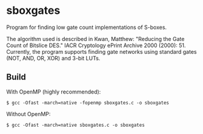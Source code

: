 # sboxgates
Program for finding low gate count implementations of S-boxes.

The algorithm used is described in Kwan, Matthew: "Reducing the Gate Count of Bitslice DES."
IACR Cryptology ePrint Archive 2000 (2000): 51. Currently, the program supports finding gate
networks using standard gates (NOT, AND, OR, XOR) and 3-bit LUTs.

## Build

With OpenMP (highly recommended):
```console
$ gcc -Ofast -march=native -fopenmp sboxgates.c -o sboxgates
```

Without OpenMP:
```console
$ gcc -Ofast -march=native sboxgates.c -o sboxgates
```
